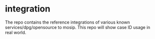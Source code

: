 # integration
The repo contains the reference integrations of various known services/dpg/opensource to mosip. This repo will show case ID usage in real world.
